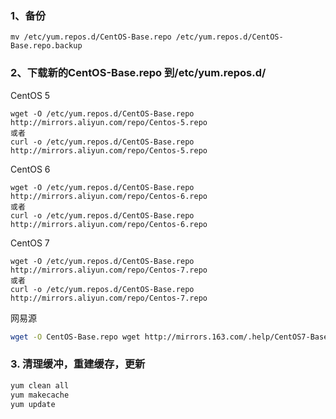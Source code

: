 ### 1、备份

```
mv /etc/yum.repos.d/CentOS-Base.repo /etc/yum.repos.d/CentOS-Base.repo.backup
```

### 2、下载新的CentOS-Base.repo 到/etc/yum.repos.d/

 CentOS 5

```
wget -O /etc/yum.repos.d/CentOS-Base.repo http://mirrors.aliyun.com/repo/Centos-5.repo
或者
curl -o /etc/yum.repos.d/CentOS-Base.repo http://mirrors.aliyun.com/repo/Centos-5.repo
```

 CentOS 6

```
wget -O /etc/yum.repos.d/CentOS-Base.repo http://mirrors.aliyun.com/repo/Centos-6.repo
或者
curl -o /etc/yum.repos.d/CentOS-Base.repo http://mirrors.aliyun.com/repo/Centos-6.repo
```

 CentOS 7

```
wget -O /etc/yum.repos.d/CentOS-Base.repo http://mirrors.aliyun.com/repo/Centos-7.repo
或者
curl -o /etc/yum.repos.d/CentOS-Base.repo http://mirrors.aliyun.com/repo/Centos-7.repo
```

网易源

```bash
wget -O CentOS-Base.repo wget http://mirrors.163.com/.help/CentOS7-Base-163.repo
```

### 3. 清理缓冲，重建缓存，更新

```bash
yum clean all
yum makecache
yum update
```